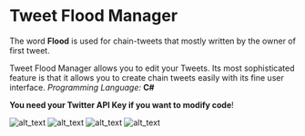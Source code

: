 # Tweet Flood Manager

The word **Flood** is used for chain-tweets that mostly written by the owner of first tweet.

Tweet Flood Manager allows you to edit your Tweets. Its most sophisticated feature is that it allows you to create chain tweets easily with its fine user interface. 
 _Programming Language:_  **C#**
 
 
 **You need your Twitter API Key if you want to modify code**!
 
 ![alt_text](http://tw.greywool.com/i/91b7t.png)
 ![alt_text](http://tw.greywool.com/i/0_Ug4.png)
 ![alt_text](http://tw.greywool.com/i/FzlaH.png)
 ![alt_text](https://s3.amazonaws.com/poly-screenshots.angel.co/Project/3f/550724/c9d7193c98af0cd4ffcd1b3c3a2b3498-original.jpg)
